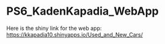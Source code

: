# PS6_KadenKapadia_WebApp

Here is the shiny link for the web app: https://kkapadia10.shinyapps.io/Used_and_New_Cars/
